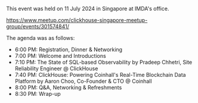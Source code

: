 This event was held on 11 July 2024 in Singapore at IMDA's office.

https://www.meetup.com/clickhouse-singapore-meetup-group/events/301574841/

The agenda was as follows:

- 6:00 PM: Registration, Dinner & Networking
- 7:00 PM: Welcome and Introductions
- 7:10 PM: The State of SQL-based Observability by Pradeep Chhetri, Site Reliability Engineer @ ClickHouse
- 7:40 PM: ClickHouse: Powering Coinhall's Real-Time Blockchain Data Platform by Aaron Choo, Co-Founder & CTO @ Coinhall
- 8:00 PM: Q&A, Networking & Refreshments
- 8:30 PM: Wrap-up
